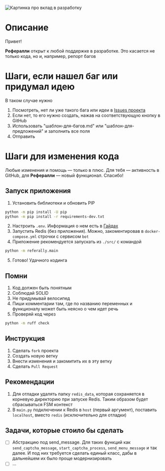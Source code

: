 ![Картинка про вклад в разработку](./assets/github-contribute-cover.png "Дизайн от Марка")

# Описание
Привет!

**Рефералли** открыт к любой поддержке в разработке. Это касается не только кода, но и, например, репорт багов

# Шаги, если нашел баг или придумал идею
В таком случае нужно
1. Посмотреть, нет ли уже такого бага или идеи в [Issues проекта](https://github.com/uw935/referally/issues)
2. Если нет, то его нужно создать, нажав на соответствующую кнопку в GitHub
3. Использовать "шаблон-для-багов.md" или "шаблон-для-предложений" и заполнить все поля
4. Отправить

# Шаги для изменения кода
Любые изменения и помощь — только в плюс. Для тебя — активность в GitHub, для **Рефералли** — новый функционал. Спасибо!
## Запуск приложения
1. Установить библиотеки и обновить PIP
```bash
python -m pip install -U pip
python -m pip install -r requirements-dev.txt
```
2. Настроить `.env`. Информация о нем есть в [Гайдах](./docs/guides.md)
3. Запустить Redis (без приложения). Можно, закоментировав в `docker-compose.yml` строчки с сервисом `bot`
4. Приложение рекомендуется запускать из `./src/` с командой
```bash
python -m referally.main
```
5. Готово! Удачного кодинга

## Помни
1. Код должен быть понятным
2. Соблюдай SOLID
3. Не придумывай велосипед
4. Пиши комментарии там, где по названию переменных и функционалу может быть неясно о чем идет речь
5. Проверяй код через
```bash
python -m ruff check
```

## Инструкция
1. Сделать `fork` проекта
2. Создать новую ветку
3. Внести изменения и закомитить их в эту ветку
4. Сделать `Pull Request`

## Рекомендации
1. Для отладки удалять папку `redis_data`, которая сохраняется в корневую директорию при запуске Redis. Таким образом будет сбрасываться FSM контекст
2. В `main.py` подключении к Redis в `host` (первый аргумент), поставить `localhost`, вместо `redis` (исключительно для отладки)

## Задачи, которые стоило бы сделать
- [ ] Абстракцию под send_message. Для таких функций как `send_captcha_message`, `start_captcha_process`, `send_menu_message` и так далее. И под них требуется сделать единый класс, дабы в дальнейшем их было проще модернизировать
- [ ] ...